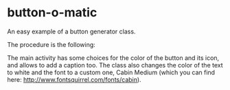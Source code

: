 button-o-matic
==============

An easy example of a button generator class. 

The procedure is the following:

The main activity has some choices for the color of the button and its icon, and allows to add a
caption too. The class also changes the color of the text to white and the font to a custom one, Cabin Medium (which
you can find here: http://www.fontsquirrel.com/fonts/cabin).
